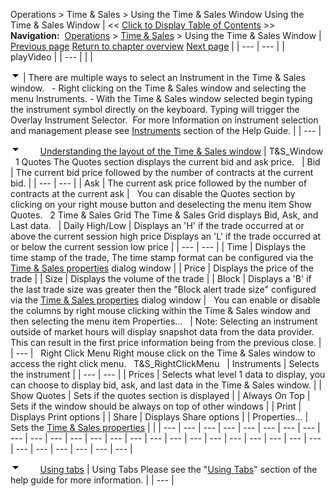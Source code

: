 ﻿
Operations \> Time \& Sales \> Using the Time \& Sales Window
Using the Time \& Sales Window
| \<\< [Click to Display Table of Contents](timeandsales_usingthetimeandsaleswindow.md) \>\> **Navigation:**     [Operations](operations.md) \> [Time \& Sales](time__sales.md) \> Using the Time \& Sales Window | [Previous page](time__sales.md) [Return to chapter overview](time__sales.md) [Next page](timeandsales_properties.md) |
| --- | --- |
| playVideo |
| --- |
|  |

![tog_minus](tog_minus.gif)
| There are multiple ways to select an Instrument in the Time \& Sales window.   - Right clicking on the Time \& Sales window and selecting the menu Instruments. - With the Time \& Sales window selected begin typing the instrument symbol directly on the keyboard. Typing will trigger the Overlay Instrument Selector.  For more Information on instrument selection and management please see [Instruments](instruments.md) section of the Help Guide. |
| --- |

![tog_minus](tog_minus.gif)        [Understanding the layout of the Time \& Sales window](javascript:HMToggle('toggle','UnderstandingTheLayoutOfTheTimeSalesWindow','UnderstandingTheLayoutOfTheTimeSalesWindow_ICON'))
| T&S_Window   1 Quotes The Quotes section displays the current bid and ask price.     | Bid | The current bid price followed by the number of contracts at the current bid. | | --- | --- | | Ask | The current ask price followed by the number of contracts at the current ask |      You can disable the Quotes section by clicking on your right mouse button and deselecting the menu item Show Quotes.   2 Time \& Sales Grid The Time \& Sales Grid displays Bid, Ask, and Last data.      | Daily High/Low | Displays an 'H' if the trade occurred at or above the current session high price Displays an 'L' if the trade occurred at or below the current session low price | | --- | --- | | Time | Displays the time stamp of the trade, The time stamp format can be configured via the [Time \& Sales properties](timeandsales_properties.md) dialog window | | Price | Displays the price of the trade | | Size | Displays the volume of the trade | | Block | Displays a 'B' if the last trade size was greater then the "Block alert trade size" configured via the [Time \& Sales properties](timeandsales_properties.md) dialog window |      You can enable or disable the columns by right mouse clicking within the Time \& Sales window and then selecting the menu item Properties...     | Note: Selecting an instrument outside of market hours will display snapshot data from the data provider. This can result in the first price information being from the previous close. | | --- |      Right Click Menu Right mouse click on the Time \& Sales window to access the right click menu.   T&S_RightClickMenu     | Instruments | Selects the instrument | | --- | --- | | Prices | Selects what level 1 data to display, you can choose to display bid, ask, and last data in the Time \& Sales window. | | Show Quotes | Sets if the quotes section is displayed | | Always On Top | Sets if the window should be always on top of other windows | | Print | Displays Print options | | Share | Displays Share options | | Properties... | Sets the [Time \& Sales properties](timeandsales_properties.md) | |
| --- | --- | --- | --- | --- | --- | --- | --- | --- | --- | --- | --- | --- | --- | --- | --- | --- | --- | --- | --- | --- | --- | --- | --- | --- | --- | --- | --- | --- | --- |

![tog_minus](tog_minus.gif)        [Using tabs](javascript:HMToggle('toggle','UsingTabs','UsingTabs_ICON'))
| Using Tabs Please see the "[Using Tabs](using_tabs.md)" section of the help guide for more information. |
| --- |

